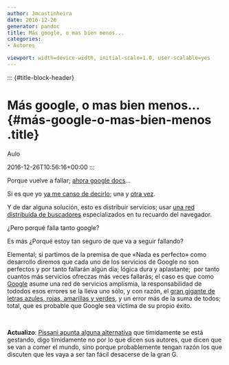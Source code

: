 ```yaml
---
author: Jmcastinheira
date: 2016-12-26
generator: pandoc
title: Más google, o mas bien menos...
categories:
- Autores

viewport: width=device-width, initial-scale=1.0, user-scalable=yes
---
```


::: {#title-block-header}
# Más google, o mas bien menos... {#más-google-o-mas-bien-menos .title}

Aulo

2016-12-26T10:56:16+00:00
:::

Porque vuelve a fallar; [ahora google
docs](http://periodistas21.blogspot.com/2009/03/documentos-filtrados-en-google-docs.html)...

Si es que yo [ya me canso de
decirlo](http://entelequia.bligoo.com/content/view/454297/Y_Google_volvio_a_caer.html);
una y [otra
vez](http://entelequia.bligoo.com/content/view/448582/Debatiendo_Google.html).

Y de dar alguna solución, esto es distribuír servicios; usar [una red
distribuída de
buscadores](http://entelequia.bligoo.com/content/view/441825/Y_Google_caera.html)
especializados en tu recuardo del navegador.

¿Pero porqué falla tanto google?

Es más ¿Porqué estoy tan seguro de que va a seguir fallando?

Elemental; si partimos de la premisa de que «Nada es perfecto» como
desarrollo diremos que cada uno de los servicios de Google no son
perfectos y por tanto fallarán algún día; lógica dura y aplastante;  por
tanto cuantos más servicios ofreczas más veces fallarás; el caso es que
como [Google](http://www.google.es/) asume una red de servicios
amplismia, la responsabilidad de tododos esos errores se la lleva uno
sólo, y con razón, el [gran gigante de letras azules, rojas, amarillas y
verdes](http://www.google.es/), y un error más de la suma de todos;
total, que es probable que Google sea víctima de su propio éxito.

 

**Actualizo**: [Pissani apunta alguna
alternativa](http://www.soitu.es/soitu/2009/03/09/transnets/1236617253_035580.html)
que timidamente se está gestando, digo timidamente no por lo que dicen
sus autores, que dicen que se van a comer el mundo, sino porque
probablemente tengan razón los que discuten que les vaya a ser tan fácil
desacerse de la gran G.
